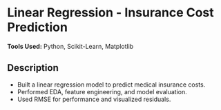 # Linear Regression - Insurance Cost Prediction

**Tools Used:** Python, Scikit-Learn, Matplotlib

## Description
- Built a linear regression model to predict medical insurance costs.
- Performed EDA, feature engineering, and model evaluation.
- Used RMSE for performance and visualized residuals.
